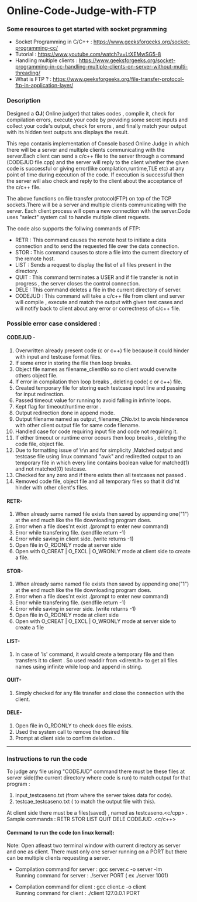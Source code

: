 # Online-Code-Judge-with-FTP
### Some resources to get started with socket prgramming
* Socket Programming in C/C++ : https://www.geeksforgeeks.org/socket-programming-cc/
* Tutorial : https://www.youtube.com/watch?v=LtXEMwSG5-8
* Handling multiple clients : https://www.geeksforgeeks.org/socket-programming-in-cc-handling-multiple-clients-on-server-without-multi-threading/
* What is FTP ?  : https://www.geeksforgeeks.org/file-transfer-protocol-ftp-in-application-layer/

### Description

Designed a **OJ**( Online judger) that takes codes , compile it, check for compilation errors, execute your code by providing some secret inputs and collect your code's output, check for  errors , and finally match your output with its hidden test outputs ans displays the result.

This repo contanis implementation of Console based Online Judge in which there will be a server and multiple clients communicating with the server.Each client can send a c/c++ file to the server through a command (CODEJUD file.cpp) and the server will reply to the client whether the given code is successful or giving error(like compilation,runtime,TLE etc) at any point of time during execution of the code. If execution is successful then the server will also check and reply to the client about the acceptance of the c/c++ file.

The above functions on file transfer protocol(FTP) on top of the TCP sockets.There will be a server and multiple clients communicating with the server. Each client process will open a new connection with the server.Code uses "select" system call to handle multiple client requests.

The code also supports the follwing commands of FTP:

* RETR : This command causes the remote host to initiate a data connection and to send the requested file over the  data connection.
* STOR : This command causes to store a file into the current directory of the remote host.
* LIST : Sends a request to display the list of all files present in the directory.
* QUIT : This command terminates a USER and if file transfer is not in progress , the server closes the control connection.
* DELE : This command deletes a file in the current directory of server.
* CODEJUD : This command will take a c/c++ file from client and server will compile , execute and match the output with given test cases and will notify back to client about any error or correctness of c/c++ file.

### Possible error case considered :

#### CODEJUD - 

1. Overwritten already present code (c or c++) file because it could hinder with input and testcase format files.
2. If some error in storing the file then loop breaks.
3. Object file names as filename_clientNo so no client would overwite others object file.
4. If error in compilation then loop breaks , deleting code( c or c++) file.
5. Created temporary file for storing each testcase input line and passing for input redirection.                
6. Passed timeout value for running to avoid falling in infinite loops.
7. Kept flag for timeout/runtime error .
8. Output redirection done in append mode.
9. Output filename named as output_filename_CNo.txt to avois hinderence with other client output file for same code filename.
10. Handled case for code requiring input file and code not requiring it.
11. If either timeout or runtime error ocours then loop breaks , deleting the code file, object file.
12. Due to formatting issue of \r\n and for simplicity ,Matched output and testcase file using linux command "awk" and rediredted output to an temporary file in which every line contains boolean value for matched(1) and not matched(0) testcase.
13. Checked for any zero and if there exists then all testcases not passed .
14. Removed code file, object file and all temporary files so that it did'nt hinder with other client's files.

#### RETR-  

1. When already same named file exists then saved by appending one("1") at the end much like the file downloading program does. 
2. Error when a file does'nt exist .(prompt to enter new command)
3. Error while transfering file.        (sendfile return -1)
4. Error while saving in client side. (write returns -1)
5. Open file in O_RDONLY mode at server side
6. Open with O_CREAT | O_EXCL | O_WRONLY mode at client side to create a file.

#### STOR-       

1. When already same named file exists then saved by appending one("1") at the end much like the file         downloading program does. 
2. Error when a file does'nt exist .(prompt to enter new command)
3. Error while transfering file.        (sendfile return -1)
4. Error while saving in server side. (write returns -1)
5. Open file in O_RDONLY mode at client side
6. Open with O_CREAT | O_EXCL | O_WRONLY mode at server side to create a file

#### LIST-
1. In case of 'ls' command, it would create a temporary file and then transfers it to client . So used readdir from <dirent.h> to get all files names using infinite while loop and append in string.

#### QUIT- 
1. Simply checked for any file transfer and close the connection with the client.

#### DELE- 
1. Open file in O_RDONLY to check does file exists.
2. Used the system call to remove the desired file
3. Prompt at client side to confirm deletion .
_____________________________________________________________________

### Instructions to run the code
To judge any file using "CODEJUD" command there must be these files at server side(the current directory where code is run) to match output for that program :
1. input_testcaseno.txt (from where the server takes data for code).
2. testcae_testcaseno.txt ( to match the output file with this).

At client side there must be a files(saved) , named as testcaseno.<c/cpp> . 
Sample commands :
RETR <filename>
STOR <filename>
LIST
QUIT
DELE <filename>
CODEJUD <filename>.<c/c++>

#### Command to run the code (on linux kernal):
Note: Open atleast two terminal window with current directory as server and one as client. There must only one server running on a PORT but there can be multiple clients requesting a server.

* Compilation command for server :  gcc server.c -o server -lm
<br />Running command for server :   ./server PORT  ( ex ./server 1001)

* Compilation command for client :  gcc client.c -o client 
<br />Running command for client :   ./client 127.0.0.1 PORT
